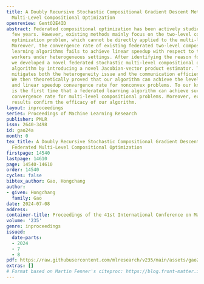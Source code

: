 ```yaml
---
title: A Doubly Recursive Stochastic Compositional Gradient Descent Method for Federated
  Multi-Level Compositional Optimization
openreview: GentO2E4ID
abstract: Federated compositional optimization has been actively studied in the past
  few years. However, existing methods mainly focus on the two-level compositional
  optimization problem, which cannot be directly applied to the multi-level counterparts.
  Moreover, the convergence rate of existing federated two-level compositional optimization
  learning algorithms fails to achieve linear speedup with respect to the number of
  workers under heterogeneous settings. After identifying the reason for this failure,
  we developed a novel federated stochastic multi-level compositional optimization
  algorithm by introducing a novel Jacobian-vector product estimator. This innovation
  mitigates both the heterogeneity issue and the communication efficiency issue simultaneously.
  We then theoretically proved that our algorithm can achieve the level-independent
  and linear speedup convergence rate for nonconvex problems. To our knowledge, this
  is the first time that a federated learning algorithm can achieve such a favorable
  convergence rate for multi-level compositional problems. Moreover, experimental
  results confirm the efficacy of our algorithm.
layout: inproceedings
series: Proceedings of Machine Learning Research
publisher: PMLR
issn: 2640-3498
id: gao24a
month: 0
tex_title: A Doubly Recursive Stochastic Compositional Gradient Descent Method for
  Federated Multi-Level Compositional Optimization
firstpage: 14540
lastpage: 14610
page: 14540-14610
order: 14540
cycles: false
bibtex_author: Gao, Hongchang
author:
- given: Hongchang
  family: Gao
date: 2024-07-08
address:
container-title: Proceedings of the 41st International Conference on Machine Learning
volume: '235'
genre: inproceedings
issued:
  date-parts:
  - 2024
  - 7
  - 8
pdf: https://raw.githubusercontent.com/mlresearch/v235/main/assets/gao24a/gao24a.pdf
extras: []
# Format based on Martin Fenner's citeproc: https://blog.front-matter.io/posts/citeproc-yaml-for-bibliographies/
---
```

